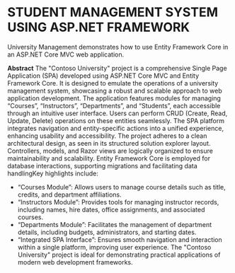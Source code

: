# STUDENT MANAGEMENT SYSTEM USING ASP.NET FRAMEWORK

University Management  demonstrates how to use Entity Framework Core in an
ASP.NET Core MVC web application.

**Abstract**
The "Contoso University" project is a comprehensive Single Page Application (SPA) developed
using ASP.NET Core MVC and Entity Framework Core. It is designed to emulate the
operations of a university management system, showcasing a robust and scalable
approach to web application development.
The application features modules for managing “Courses”, “Instructors”, “Departments”,
and “Students”, each accessible through an intuitive user interface. Users can perform
CRUD (Create, Read, Update, Delete) operations on these entities seamlessly. The SPA
platform integrates navigation and entity-specific actions into a unified experience,
enhancing usability and accessibility.
The project adheres to a clean architectural design, as seen in its structured solution
explorer layout. Controllers, models, and Razor views are logically organized to ensure
maintainability and scalability. Entity Framework Core is employed for database
interactions, supporting migrations and facilitating data handlingKey highlights include:
- “Courses Module”: Allows users to manage course details such as title, credits, and
department affiliations.
- “Instructors Module”: Provides tools for managing instructor records, including names,
hire dates, office assignments, and associated courses.
- “Departments Module”: Facilitates the management of department details, including
budgets, administrators, and starting dates.
- “Integrated SPA Interface”: Ensures smooth navigation and interaction within a single
platform, improving user experience.
The "Contoso University" project is ideal for demonstrating practical applications of modern web
development frameworks. 

